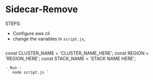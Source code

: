 # Sidecar-Remove

STEPS:
- Configure aws cli
- change the variables in ` script.js `,
  ```
 const CLUSTER_NAME = 'CLUSTER_NAME_HERE';
const REGION = 'REGION_HERE';
const STACK_NAME = 'STACK NAME HERE';
 ```
- Run :
  ` node script.js `
  
